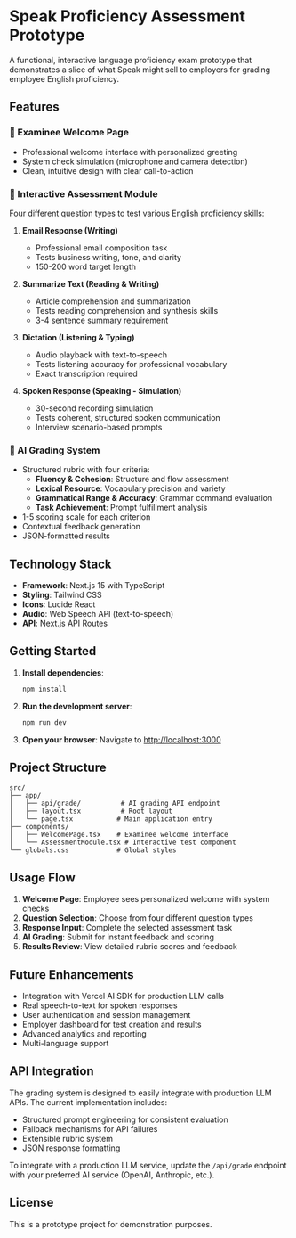 # Speak Proficiency Assessment Prototype

A functional, interactive language proficiency exam prototype that demonstrates a slice of what Speak might sell to employers for grading employee English proficiency.

## Features

### 🎯 Examinee Welcome Page
- Professional welcome interface with personalized greeting
- System check simulation (microphone and camera detection)
- Clean, intuitive design with clear call-to-action

### 📝 Interactive Assessment Module
Four different question types to test various English proficiency skills:

1. **Email Response (Writing)**
   - Professional email composition task
   - Tests business writing, tone, and clarity
   - 150-200 word target length

2. **Summarize Text (Reading & Writing)**
   - Article comprehension and summarization
   - Tests reading comprehension and synthesis skills
   - 3-4 sentence summary requirement

3. **Dictation (Listening & Typing)**
   - Audio playback with text-to-speech
   - Tests listening accuracy for professional vocabulary
   - Exact transcription required

4. **Spoken Response (Speaking - Simulation)**
   - 30-second recording simulation
   - Tests coherent, structured spoken communication
   - Interview scenario-based prompts

### 🤖 AI Grading System
- Structured rubric with four criteria:
  - **Fluency & Cohesion**: Structure and flow assessment
  - **Lexical Resource**: Vocabulary precision and variety
  - **Grammatical Range & Accuracy**: Grammar command evaluation
  - **Task Achievement**: Prompt fulfillment analysis
- 1-5 scoring scale for each criterion
- Contextual feedback generation
- JSON-formatted results

## Technology Stack

- **Framework**: Next.js 15 with TypeScript
- **Styling**: Tailwind CSS
- **Icons**: Lucide React
- **Audio**: Web Speech API (text-to-speech)
- **API**: Next.js API Routes

## Getting Started

1. **Install dependencies**:
   ```bash
   npm install
   ```

2. **Run the development server**:
   ```bash
   npm run dev
   ```

3. **Open your browser**:
   Navigate to [http://localhost:3000](http://localhost:3000)

## Project Structure

```
src/
├── app/
│   ├── api/grade/          # AI grading API endpoint
│   ├── layout.tsx          # Root layout
│   └── page.tsx           # Main application entry
├── components/
│   ├── WelcomePage.tsx    # Examinee welcome interface
│   └── AssessmentModule.tsx # Interactive test component
└── globals.css            # Global styles
```

## Usage Flow

1. **Welcome Page**: Employee sees personalized welcome with system checks
2. **Question Selection**: Choose from four different question types
3. **Response Input**: Complete the selected assessment task
4. **AI Grading**: Submit for instant feedback and scoring
5. **Results Review**: View detailed rubric scores and feedback

## Future Enhancements

- Integration with Vercel AI SDK for production LLM calls
- Real speech-to-text for spoken responses
- User authentication and session management
- Employer dashboard for test creation and results
- Advanced analytics and reporting
- Multi-language support

## API Integration

The grading system is designed to easily integrate with production LLM APIs. The current implementation includes:

- Structured prompt engineering for consistent evaluation
- Fallback mechanisms for API failures
- Extensible rubric system
- JSON response formatting

To integrate with a production LLM service, update the `/api/grade` endpoint with your preferred AI service (OpenAI, Anthropic, etc.).

## License

This is a prototype project for demonstration purposes.
